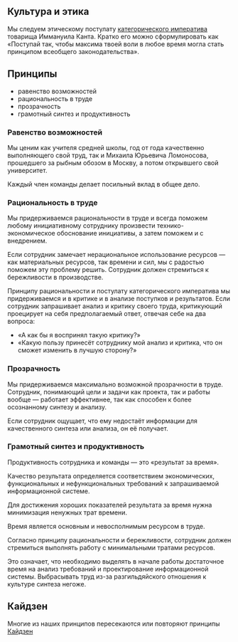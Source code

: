 ## Культура и этика

Мы следуем этическому постулату [категорического императива](https://iphlib.ru/library/collection/newphilenc/document/HASH3d309f49b04a8794279a3d) товарища Иммануила Канта. Кратко его можно сформулировать как «Поступай так, чтобы максима твоей воли в любое время могла стать принципом всеобщего законодательства».

## Принципы

- равенство возможностей
- рациональность в труде
- прозрачность
- грамотный синтез и продуктивность

### Равенство возможностей

Мы ценим как учителя средней школы, год от года качественно выполняющего свой труд, так и Михаила Юрьевича Ломоносова, прошедшего за рыбным обозом в Москву, а потом открывшего свой университет.

Каждый член команды делает посильный вклад в общее дело.

### Рациональность в труде

Мы придерживаемся рациональности в труде и всегда поможем любому инициативному сотруднику произвести технико-экономическое обоснование инициативы, а затем поможем и с внедрением.

Если сотрудник замечает нерациональное использование ресурсов — как материальных ресурсов, так времени и сил, мы с радостью поможем эту проблему решить. Сотрудник должен стремиться к бережливости в производстве.

Принципу рациональности и постулату категорического императива мы придерживаемся и в критике и в анализе поступков и результатов. Если сотрудник запрашивает анализ и критику своего труда, критикующий проецирует на себя предполагаемый ответ, отвечая себе на два вопроса:
- «А как бы я воспринял такую критику?»
- «Какую пользу принесёт сотруднику мой анализ и критика, что он сможет изменить в лучшую сторону?»

### Прозрачность

Мы придерживаемся максимально возможной прозрачности в труде. Сотрудник, понимающий цели и задачи как проекта, так и работы вообще — работает эффективнее, так как способен к более осознанному синтезу и анализу.

Если сотрудник ощущает, что ему недостаёт информации для качественного синтеза или анализа, он её получает.

### Грамотный синтез и продуктивность

Продуктивность сотрудника и команды — это «результат за время».

Качество результата определяется соответствием экономических, функциональных и нефункциональных требований к запрашиваемой информационной системе.

Для достижения хороших показателей результата за время нужна минимизация ненужных трат времени.

Время является основным и невосполнимым ресурсом в труде.

Согласно принципу рациональности и бережливости, сотрудник должен стремиться выполнять работу с минимальными тратами ресурсов.

Это означает, что необходимо выделять в начале работы достаточное время на анализ требований и проектирование информационной системы. Выбрасывать труд из-за разгильдяйского отношения к культуре синтеза негоже.

## Кайдзен

Многие из наших принципов пересекаются или повторяют принципы [Кайдзен](https://ru.wikipedia.org/wiki/Кайдзен)
